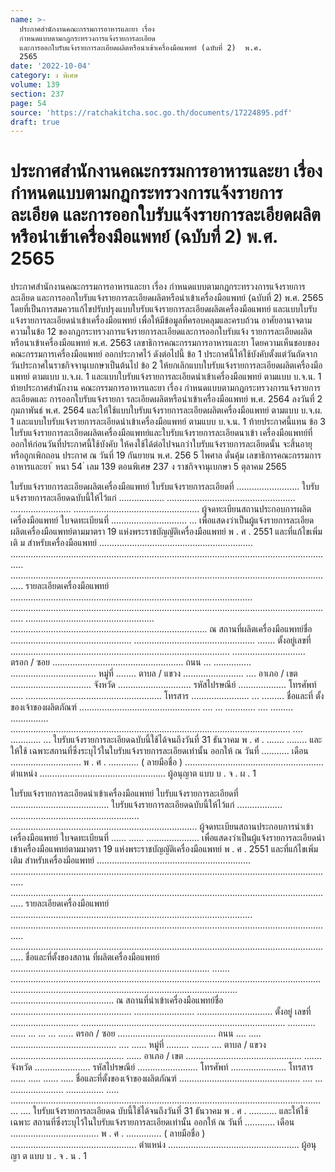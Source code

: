 ```yaml
---
name: >-
  ประกาศสำนักงานคณะกรรมการอาหารและยา เรื่อง
  กำหนดแบบตามกฎกระทรวงการแจ้งรายการละเอียด
  และการออกใบรับแจ้งรายการละเอียดผลิตหรือนำเข้าเครื่องมือแพทย์ (ฉบับที่ 2)  พ.ศ.
  2565
date: '2022-10-04'
category: ง พิเศษ
volume: 139
section: 237
page: 54
source: 'https://ratchakitcha.soc.go.th/documents/17224895.pdf'
draft: true
---
```


# ประกาศสำนักงานคณะกรรมการอาหารและยา เรื่อง กำหนดแบบตามกฎกระทรวงการแจ้งรายการละเอียด และการออกใบรับแจ้งรายการละเอียดผลิตหรือนำเข้าเครื่องมือแพทย์ (ฉบับที่ 2)  พ.ศ. 2565

ประกาศสำนักงานคณะกรรมการอาหารและยา เรื่อง กำหนดแบบตามกฎกระทรวงการแจ้งรายการละเอียด และการออกใบรับแจ้งรายการละเอียดผลิตหรือนำเข้าเครื่องมือแพทย์ (ฉบับที่ 2) พ.ศ. 2565 โดยที่เป็นการสมควรแก้ไขปรับปรุงแบบใบรับแจ้งรายการละเอียดผลิตเครื่องมือแพทย์ และแบบใบรับแจ้งรายการละเอียดนำเข้าเครื่องมือแพทย์ เพื่อให้มีข้อมูลที่ครอบคลุมและครบถ้วน อาศัยอานาจตามความในข้อ 12 ของกฎกระทรวงการแจ้งรายการละเอียดและการออกใบรับแจ้ง รายการละเอียดผลิตหรือนาเข้าเครื่องมือแพทย์ พ.ศ. 2563 เลขาธิการคณะกรรมการอาหารและยา โดยความเห็นชอบของคณะกรรมการเครื่องมือแพทย์ ออกประกาศไว้ ดังต่อไปนี้ ข้อ 1 ประกาศนี้ให้ใช้บังคับตั้งแต่วันถัดจากวันประกาศในราชกิจจานุเบกษาเป็นต้นไป ข้อ 2 ให้ยกเลิกแบบใบรับแจ้งรายการละเอียดผลิตเครื่องมือแพทย์ ตามแบบ บ.จ.ผ. 1 และแบบใบรับแจ้งรายการละเอียดนำเข้าเครื่องมือแพทย์ ตามแบบ บ.จ.น. 1 ท้ายประกาศสำนักงาน คณะกรรมการอาหารและยา เรื่อง กำหนดแบบตามกฎกระทรวงการแจ้งรายการละเอียดและ การออกใบรับแจ้งรายกา รละเอียดผลิตหรือนำเข้าเครื่องมือแพทย์ พ.ศ. 2564 ลงวันที่ 2 กุมภาพันธ์ พ.ศ. 2564 และให้ใช้แบบใบรับแจ้งรายการละเอียดผลิตเครื่องมือแพทย์ ตามแบบ บ.จ.ผ. 1 และแบบใบรับแจ้งรายการละเอียดนำเข้าเครื่องมือแพทย์ ตามแบบ บ.จ.น. 1 ท้ายประกาศนี้แทน ข้อ 3 ใบรับแจ้งรายการละเอียดผลิตเครื่องมือแพทย์และใบรับแจ้งรายการละเอียดนาเข้า เครื่องมือแพทย์ที่ออกให้ก่อนวันที่ประกาศนี้ใช้บังคับ ให้คงใช้ได้ต่อไปจนกว่าใบรับแจ้งรายการละเอียดนั้น จะสิ้นอายุหรือถูกเพิกถอน ประกาศ ณ วันที่ 19 กันยายน พ.ศ. 256 5 ไพศาล ดั่นคุ้ม เลขาธิการคณะกรรมการอาหารและยา ้ หนา 54 ่ เลม 139 ตอนพิเศษ 237 ง ราชกิจจานุเบกษา 5 ตุลาคม 2565

ใบรับแจ้งรายการละเอียดผลิตเครื่องมือแพทย์ ใบรับแจ้งรายการละเอียดที่ ......................... ใบรับแจ้งรายการละเอียดฉบับนี้ให้ไว้แก่ .................. ................................................... ........................ .................................................. ผู้จดทะเบียนสถานประกอบการผลิตเครื่องมือแพทย์ ใบจดทะเบียนที่ .............................. ... เพื่อแสดงว่าเป็นผู้แจ้งรายการละเอียดผลิตเครื่องมือแพทย์ตามมาตรา 19 แห่งพระราชบัญญัติเครื่องมือแพทย์ พ . ศ . 2551 และที่แก้ไขเพิ่มเติ ม สำหรับเครื่องมือแพทย์ ............................................................. ................................................................................................................................. ................................................................................................................................. รายละเอียดเครื่องมือแพทย์ ................................................................................................ ................................................................................................................................. ................................................... .............................................................................. ณ สถานที่ผลิตเครื่องมือแพทย์ชื่อ ................................................ ................................................ ....... ตั้งอยู่เลขที่ ....................................................................................... ............................. ตรอก / ซอย .................................................... ถนน ... ............... .................................. หมู่ที่ ........ ตาบล / แขวง ........................ .... อาเภอ / เขต ................................ จังหวัด ............................. รหัสไปรษณีย์ ................... โทรศัพท์ ..... ...................................................... โทรสาร ....................... ... ......... ชื่อและที่ ตั้งของเจ้าของผลิตภัณฑ์ ................................................ .... ... ............ .... ......... ............... ............................................................................................................... .... ............ ... ใบรับแจ้งรายการละเอียดฉบับนี้ใช้ได้จนถึงวันที่ 31 ธันวาคม พ . ศ . ....... ........ และให้ใช้ เฉพาะสถานที่ซึ่งระบุไว้ในใบรับแจ้งรายการละเอียดเท่านั้น ออกให้ ณ วันที่ ........... เดือน ............................ พ . ศ . ............ ( ลายมือชื่อ ) ....................................................... ตำแหน่ง .................................................. ผู้อนุญาต แบบ บ . จ . ผ . 1

ใบรับแจ้งรายการละเอียดนำเข้าเครื่องมือแพทย์ ใบรับแจ้งรายการละเอียดที่ ....................................... ใบรับแจ้งรายการละเอียดฉบับนี้ให้ไว้แก่ .................. ................................................... .......................................................................... ผู้จดทะเบียนสถานประกอบการนำเข้าเครื่องมือแพทย์ ใบจดทะเบียนที่ ...... ...... ..................... เพื่อแสดงว่าเป็นผู้แจ้งรายการละเอียดนำเข้าเครื่องมือแพทย์ตามมาตรา 19 แห่งพระราชบัญญัติเครื่องมือแพทย์ พ . ศ . 2551 และที่แก้ไขเพิ่มเติม สำหรับเครื่องมือแพทย์ ............................................................. ................................................................................................................................. ................................................................................................................................. รายละเอียดเครื่องมือแพทย์ ................................................................................................ ................................................................................................................................. ................................................................................................................................. ชื่อและที่ตั้งของสถาน ที่ผลิตเครื่องมือแพทย์ ............................................................................... ....... ........................................................................................................................... .......................................................................................... ......................................... ณ สถานที่นำเข้าเครื่องมือแพทย์ชื่อ ................................................ ........................ .............................. ตั้งอยู่ เลขที่ ........................... ................................................................................. ........... ...... ... ... ... ...... ตรอก / ซอย ....................................... ถนน .... ..... .......................................... .... ...... หมู่ที่ ......... ....... .... ตาบล / แขวง ............................................. ...... อาเภอ / เขต .............................................. ....... จังหวัด ...................... รหัสไปรษณีย์ ........................ โทรศัพท์ ...................... โทรสาร ...... ..... ...... ..... ชื่อและที่ตั้งของเจ้าของผลิตภัณฑ์ ................................................ .... ... ..................... ............... ..... ........................................................................................................................... ... .... ใบรับแจ้งรายการละเอียดฉ บับนี้ใช้ได้จนถึงวันที่ 31 ธันวาคม พ . ศ . ........... และให้ใช้เฉพาะ สถานที่ซึ่งระบุไว้ในใบรับแจ้งรายการละเอียดเท่านั้น ออกให้ ณ วันที่ ............ เดือน ................................... พ . ศ . .............. ( ลายมือชื่อ ) .................................................. ตำแหน่ง .................................................... ผู้อนุญา ต แบบ บ . จ . น . 1
